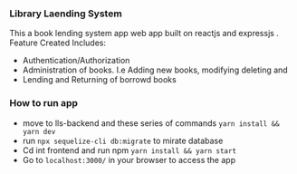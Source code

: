 ### Library Laending System

This a book lending system app web app built on reactjs and expressjs . Feature Created Includes:

* Authentication/Authorization
* Administration of books. I.e Adding new books, modifying deleting and
* Lending and Returning of borrowd books


### How to run app

* move to lls-backend and these series of commands `yarn install && yarn dev`
* run `npx sequelize-cli db:migrate` to mirate database
* Cd int frontend and run npm `yarn install && yarn start`
* Go to `localhost:3000/` in your browser to access the app

